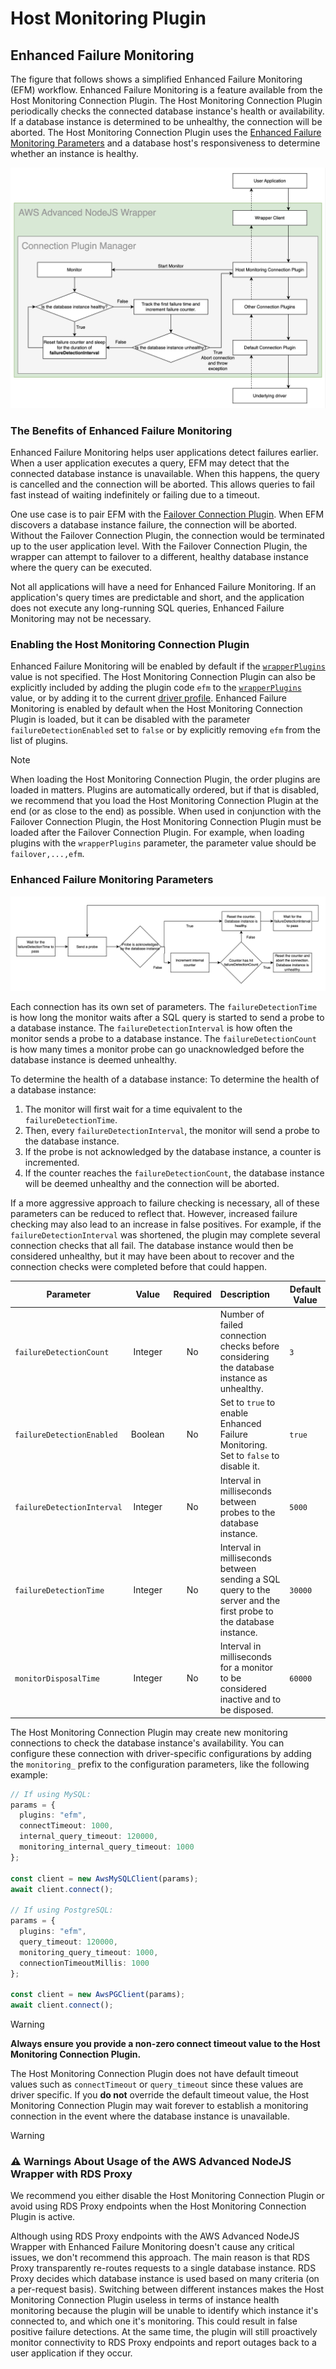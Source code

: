# Host Monitoring Plugin

## Enhanced Failure Monitoring

The figure that follows shows a simplified Enhanced Failure Monitoring (EFM) workflow. Enhanced Failure Monitoring is a feature available from the Host Monitoring Connection Plugin. The Host Monitoring Connection Plugin periodically checks the connected database instance's health or availability. If a database instance is determined to be unhealthy, the connection will be aborted. The Host Monitoring Connection Plugin uses the [Enhanced Failure Monitoring Parameters](#enhanced-failure-monitoring-parameters) and a database host's responsiveness to determine whether an instance is healthy.

<div style="text-align:center"><img src="../../images/enhanced_failure_monitoring_diagram.png" alt="enhanced_failure_monitoring_diagram.png"/></div>

### The Benefits of Enhanced Failure Monitoring

Enhanced Failure Monitoring helps user applications detect failures earlier. When a user application executes a query, EFM may detect that the connected database instance is unavailable. When this happens, the query is cancelled and the connection will be aborted. This allows queries to fail fast instead of waiting indefinitely or failing due to a timeout.

One use case is to pair EFM with the [Failover Connection Plugin](./UsingTheFailoverPlugin.md). When EFM discovers a database instance failure, the connection will be aborted. Without the Failover Connection Plugin, the connection would be terminated up to the user application level. With the Failover Connection Plugin, the wrapper can attempt to failover to a different, healthy database instance where the query can be executed.

Not all applications will have a need for Enhanced Failure Monitoring. If an application's query times are predictable and short, and the application does not execute any long-running SQL queries, Enhanced Failure Monitoring may not be necessary.

### Enabling the Host Monitoring Connection Plugin

Enhanced Failure Monitoring will be enabled by default if the [`wrapperPlugins`](../UsingTheNodejsWrapper.md#connection-plugin-manager-parameters) value is not specified. The Host Monitoring Connection Plugin can also be explicitly included by adding the plugin code `efm` to the [`wrapperPlugins`](../UsingTheNodejsWrapper.md#aws-advanced-nodejs-wrapper-parameters) value, or by adding it to the current [driver profile](../UsingTheNodejsWrapper.md#aws-advanced-nodejs-wrapper-parameters). Enhanced Failure Monitoring is enabled by default when the Host Monitoring Connection Plugin is loaded, but it can be disabled with the parameter `failureDetectionEnabled` set to `false` or by explicitly removing `efm` from the list of plugins.

> [!NOTE]
> When loading the Host Monitoring Connection Plugin, the order plugins are loaded in matters. Plugins are automatically ordered, but if that is disabled, we recommend that you load the Host Monitoring Connection Plugin at the end (or as close to the end) as possible. When used in conjunction with the Failover Connection Plugin, the Host Monitoring Connection Plugin must be loaded after the Failover Connection Plugin. For example, when loading plugins with the `wrapperPlugins` parameter, the parameter value should be `failover,...,efm`.

### Enhanced Failure Monitoring Parameters

<div style="text-align:center"><img src="../../images/efm_monitor_process.png" /></div>

Each connection has its own set of parameters. The `failureDetectionTime` is how long the monitor waits after a SQL query is started to send a probe to a database instance. The `failureDetectionInterval` is how often the monitor sends a probe to a database instance. The `failureDetectionCount` is how many times a monitor probe can go unacknowledged before the database instance is deemed unhealthy.

To determine the health of a database instance:
To determine the health of a database instance:

1. The monitor will first wait for a time equivalent to the `failureDetectionTime`.
2. Then, every `failureDetectionInterval`, the monitor will send a probe to the database instance.
3. If the probe is not acknowledged by the database instance, a counter is incremented.
4. If the counter reaches the `failureDetectionCount`, the database instance will be deemed unhealthy and the connection will be aborted.

If a more aggressive approach to failure checking is necessary, all of these parameters can be reduced to reflect that. However, increased failure checking may also lead to an increase in false positives. For example, if the `failureDetectionInterval` was shortened, the plugin may complete several connection checks that all fail. The database instance would then be considered unhealthy, but it may have been about to recover and the connection checks were completed before that could happen.

| Parameter                  |  Value  | Required | Description                                                                                                      | Default Value |
| -------------------------- | :-----: | :------: |:-----------------------------------------------------------------------------------------------------------------| ------------- |
| `failureDetectionCount`    | Integer |    No    | Number of failed connection checks before considering the database instance as unhealthy.                        | `3`           |
| `failureDetectionEnabled`  | Boolean |    No    | Set to `true` to enable Enhanced Failure Monitoring. Set to `false` to disable it.                               | `true`        |
| `failureDetectionInterval` | Integer |    No    | Interval in milliseconds between probes to the database instance.                                                | `5000`        |
| `failureDetectionTime`     | Integer |    No    | Interval in milliseconds between sending a SQL query to the server and the first probe to the database instance. | `30000`       |
| `monitorDisposalTime`      | Integer |    No    | Interval in milliseconds for a monitor to be considered inactive and to be disposed.                             | `60000`       |

The Host Monitoring Connection Plugin may create new monitoring connections to check the database instance's availability. You can configure these connection with driver-specific configurations by adding the `monitoring_` prefix to the configuration parameters, like the following example:

```typescript
// If using MySQL:
params = {
  plugins: "efm",
  connectTimeout: 1000,
  internal_query_timeout: 120000,
  monitoring_internal_query_timeout: 1000
};

const client = new AwsMySQLClient(params);
await client.connect();

// If using PostgreSQL:
params = {
  plugins: "efm",
  query_timeout: 120000,
  monitoring_query_timeout: 1000,
  connectionTimeoutMillis: 1000
};

const client = new AwsPGClient(params);
await client.connect();
```

> [!WARNING]
> 
> **Always ensure you provide a non-zero connect timeout value to the Host Monitoring Connection Plugin.**
>
> The Host Monitoring Connection Plugin does not have default timeout values such as `connectTimeout` or `query_timeout` since these values are driver specific. If you **do not** override the default timeout value, the Host Monitoring Connection Plugin may wait forever to establish a monitoring connection in the event where the database instance is unavailable.

> [!WARNING]
> ### :warning: Warnings About Usage of the AWS Advanced NodeJS Wrapper with RDS Proxy
>
> We recommend you either disable the Host Monitoring Connection Plugin or avoid using RDS Proxy endpoints when the Host Monitoring Connection Plugin is active.
>
> Although using RDS Proxy endpoints with the AWS Advanced NodeJS Wrapper with Enhanced Failure Monitoring doesn't cause any critical issues, we don't recommend this approach. The main reason is that RDS Proxy transparently re-routes requests to a single database instance. RDS Proxy decides which database instance is used based on many criteria (on a per-request basis). Switching between different instances makes the Host Monitoring Connection Plugin useless in terms of instance health monitoring because the plugin will be unable to identify which instance it's connected to, and which one it's monitoring. This could result in false positive failure detections. At the same time, the plugin will still proactively monitor connectivity to RDS Proxy endpoints and report outages back to a user application if they occur.
